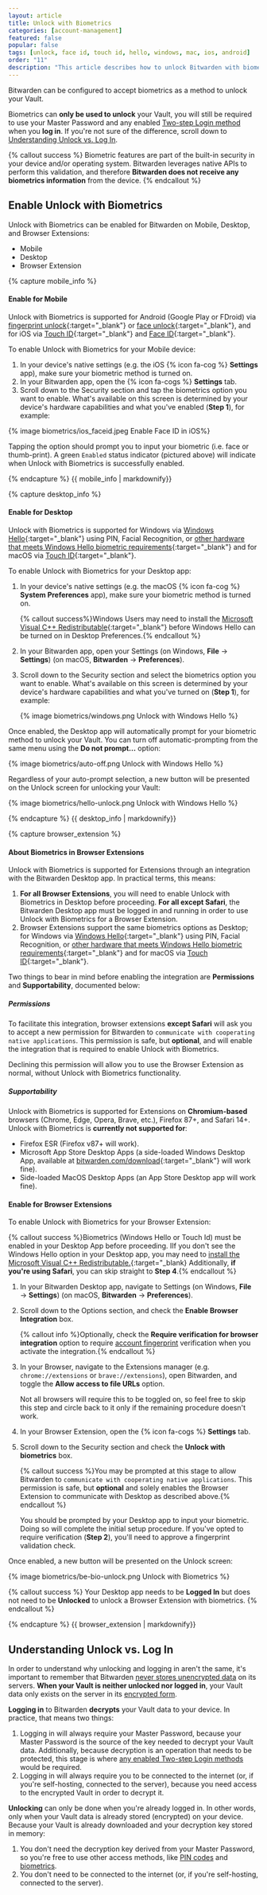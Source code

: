 ```yaml
---
layout: article
title: Unlock with Biometrics
categories: [account-management]
featured: false
popular: false
tags: [unlock, face id, touch id, hello, windows, mac, ios, android]
order: "11"
description: "This article describes how to unlock Bitwarden with biometrics and explains the difference between unlocking and logging in to a Vault."
---
```


Bitwarden can be configured to accept biometrics as a method to unlock your Vault.

Biometrics can **only be used to unlock** your Vault, you will still be required to use your Master Password and any enabled [Two-step Login method]({{site.baseurl}}/article/setup-two-step-login/) when you **log in**. If you're not sure of the difference, scroll down to [Understanding Unlock vs. Log In](#understanding-unlock-vs-log-in).

{% callout success %}
Biometric features are part of the built-in security in your device and/or operating system. Bitwarden leverages native APIs to perform this validation, and therefore **Bitwarden does not receive any biometrics information** from the device.
{% endcallout %}

## Enable Unlock with Biometrics

Unlock with Biometrics can be enabled for Bitwarden on Mobile, Desktop, and Browser Extensions:

<ul class="nav nav-tabs" id="myTab" role="tablist">
  <li class="nav-item" role="presentation">
    <a class="nav-link active" id="mobtab" data-target="#mobile" role="tab" aria-controls="mobile" aria-selected="false">Mobile</a>
  </li>
  <li class="nav-item" role="presentation">
    <a class="nav-link" id="desktab" data-target="#desktop" role="tab" aria-controls="desktop" aria-selected="false">Desktop</a>
  </li>
  <li class="nav-item" role="presentation">
    <a class="nav-link" id="betab" data-target="#browserextension" role="tab" aria-controls="browserextension" aria-selected="false">Browser Extension</a>
  </li>
</ul>
<div class="tab-content" id="clientsContent">
  <div class="tab-pane show active" id="mobile" role="tabpanel" aria-labelledby="mobtab">
{% capture mobile_info %}

#### Enable for Mobile

Unlock with Biometrics is supported for Android (Google Play or FDroid) via [fingerprint unlock](https://support.google.com/nexus/answer/6285273?hl=en){:target="\_blank"} or [face unlock](https://support.google.com/pixelphone/answer/9517039?hl=en){:target="\_blank"}, and for iOS via [Touch ID](https://support.apple.com/en-us/HT201371){:target="\_blank"} and [Face ID](https://support.apple.com/en-us/HT208109){:target="\_blank"}.

To enable Unlock with Biometrics for your Mobile device:

1. In your device's native settings (e.g. the iOS {% icon fa-cog %} **Settings** app), make sure your biometric method is turned on.
2. In your Bitwarden app, open the {% icon fa-cogs %} **Settings** tab.
3. Scroll down to the Security section and tap the biometrics option you want to enable. What's available on this screen is determined by your device's hardware capabilities and what you've enabled (**Step 1**), for example:

 {% image biometrics/ios_faceid.jpeg Enable Face ID in iOS%}

Tapping the option should prompt you to input your biometric (i.e. face or thumb-print). A green `Enabled` status indicator (pictured above) will indicate when Unlock with Biometrics is successfully enabled.

{% endcapture %}
{{ mobile_info | markdownify}}
  </div>
  <div class="tab-pane" id="desktop" role="tabpanel" aria-labelledby="desktab">
{% capture desktop_info %}

#### Enable for Desktop

Unlock with Biometrics is supported for Windows via [Windows Hello](https://docs.microsoft.com/en-us/windows-hardware/design/device-experiences/windows-hello){:target="\_blank"} using PIN, Facial Recognition, or [other hardware that meets Windows Hello biometric requirements](https://docs.microsoft.com/en-us/windows-hardware/design/device-experiences/windows-hello-biometric-requirements){:target="\_blank"} and for macOS via [Touch ID](https://support.apple.com/en-us/HT207054){:target="\_blank"}.

To enable Unlock with Biometrics for your Desktop app:

1. In your device's native settings (e.g. the macOS {% icon fa-cog %} **System Preferences** app), make sure your biometric method is turned on.

   {% callout success%}Windows Users may need to install the [Microsoft Visual C++ Redistributable](https://support.microsoft.com/en-us/help/2977003/the-latest-supported-visual-c-downloads){:target="\_blank"} before Windows Hello can be turned on in Desktop Preferences.{% endcallout %}
2. In your Bitwarden app, open your Settings (on Windows, **File** &rarr; **Settings**) (on macOS, **Bitwarden** &rarr; **Preferences**).
3. Scroll down to the Security section and select the biometrics option you want to enable. What's available on this screen is determined by your device's hardware capabilities and what you've turned on (**Step 1**), for example:

   {% image biometrics/windows.png Unlock with Windows Hello %}

Once enabled, the Desktop app will automatically prompt for your biometric method to unlock your Vault. You can turn off automatic-prompting from the same menu using the **Do not prompt...** option:

{% image biometrics/auto-off.png Unlock with Windows Hello %}

Regardless of your auto-prompt selection, a new button will be presented on the Unlock screen for unlocking your Vault:

{% image biometrics/hello-unlock.png Unlock with Windows Hello %}

{% endcapture %}
{{ desktop_info | markdownify}}
  </div>
  <div class="tab-pane" id="browserextension" role="tabpanel" aria-labelledby="betab">
{% capture browser_extension %}

#### About Biometrics in Browser Extensions

Unlock with Biometrics is supported for Extensions through an integration with the Bitwarden Desktop app. In practical terms, this means:

1. **For all Browser Extensions**, you will need to enable Unlock with Biometrics in Desktop before proceeding. **For all except Safari**, the Bitwarden Desktop app must be logged in and running in order to use Unlock with Biometrics for a Browser Extension.
2. Browser Extensions support the same biometrics options as Desktop; for Windows via [Windows Hello](https://docs.microsoft.com/en-us/windows-hardware/design/device-experiences/windows-hello){:target="\_blank"} using PIN, Facial Recognition, or [other hardware that meets Windows Hello biometric requirements](https://docs.microsoft.com/en-us/windows-hardware/design/device-experiences/windows-hello-biometric-requirements){:target="\_blank"} and for macOS via [Touch ID](https://support.apple.com/en-us/HT207054){:target="\_blank"}.

Two things to bear in mind before enabling the integration are **Permissions** and **Supportability**, documented below:

##### Permissions

To facilitate this integration, browser extensions **except Safari** will ask you to accept a new permission for Bitwarden to `communicate with cooperating native applications`. This permission is safe, but **optional**, and will enable the integration that is required to enable Unlock with Biometrics.

Declining this permission will allow you to use the Browser Extension as normal, without Unlock with Biometrics functionality.

##### Supportability

Unlock with Biometrics is supported for Extensions on **Chromium-based** browsers (Chrome, Edge, Opera, Brave, etc.), Firefox 87+, and Safari 14+. Unlock with Biometrics is **currently not supported for**:

- Firefox ESR (Firefox v87+ will work).
- Microsoft App Store Desktop Apps (a side-loaded Windows Desktop App, available at [bitwarden.com/download](https://bitwarden.com/download){:target="\_blank"} will work fine).
- Side-loaded MacOS Desktop Apps (an App Store Desktop app will work fine).

#### Enable for Browser Extensions

To enable Unlock with Biometrics for your Browser Extension:

{% callout success %}Biometrics (Windows Hello or Touch Id) must be enabled in your Desktop App before proceeding. IIf you don't see the Windows Hello option in your Desktop app, you may need to [install the Microsoft Visual C++ Redistributable.](https://support.microsoft.com/en-us/topic/the-latest-supported-visual-c-downloads-2647da03-1eea-4433-9aff-95f26a218cc0){:target="\_blank} Additionally, **if you're using Safari**, you can skip straight to **Step 4**.{% endcallout %}

1. In your Bitwarden Desktop app, navigate to Settings (on Windows, **File** &rarr; **Settings**) (on macOS, **Bitwarden** &rarr; **Preferences**).
2. Scroll down to the Options section, and check the **Enable Browser Integration** box.

   {% callout info %}Optionally, check the **Require verification for browser integration** option to require [account fingerprint]({{site.baseurl}}/article/fingerprint-phrase/) verification when you activate the integration.{% endcallout %}
3. In your Browser, navigate to the Extensions manager (e.g. `chrome://extensions` or `brave://extensions`), open Bitwarden, and toggle the **Allow access to file URLs** option.


   Not all browsers will require this to be toggled on, so feel free to skip this step and circle back to it only if the remaining procedure doesn't work.
4. In your Browser Extension, open the {% icon fa-cogs %} **Settings** tab.
5. Scroll down to the Security section and check the **Unlock with biometrics** box.

   {% callout success %}You may be prompted at this stage to allow Bitwarden to `communicate with cooperating native applications`. This permission is safe, but **optional** and solely enables the Browser Extension to communicate with Desktop as described above.{% endcallout %}

   You should be prompted by your Desktop app to input your biometric. Doing so will complete the initial setup procedure. If you've opted to require verification (**Step 2**), you'll need to approve a fingerprint validation check.

Once enabled, a new button will be presented on the Unlock screen:

{% image biometrics/be-bio-unlock.png Unlock with Biometrics %}

{% callout success %}
Your Desktop app needs to be **Logged In** but does not need to be **Unlocked** to unlock a Browser Extension with biometrics.
{% endcallout %}

{% endcapture %}
{{ browser_extension | markdownify}}
  </div>
</div>

## Understanding Unlock vs. Log In

In order to understand why unlocking and logging in aren't the same, it's important to remember that Bitwarden [never stores unencrypted data]({{site.baseurl}}/article/vault-data/) on its servers. **When your Vault is neither unlocked nor logged in**, your Vault data only exists on the server in its [encrypted form]({{site.baseurl}}/article/what-encryption-is-used/).

**Logging in** to Bitwarden **decrypts** your Vault data to your device. In practice, that means two things:

1. Logging in will always require your Master Password, because your Master Password is the source of the key needed to decrypt your Vault data. Additionally, because decryption is an operation that needs to be protected, this stage is where [any enabled Two-step Login methods]({{site.baseurl}}/article/setup-two-step-login/) would be required.
2.  Logging in will always require you to be connected to the internet (or, if you're self-hosting, connected to the server), because you need access to the encrypted Vault in order to decrypt it.

**Unlocking** can only be done when you're already logged in. In other words, only when your Vault data is already stored (encrypted) on your device. Because your Vault is already downloaded and your decryption key stored in memory:

1. You don't need the decryption key derived from your Master Password, so you're free to use other access methods, like [PIN codes]({{site.baseurl}}/article/unlock-with-pin/) and [biometrics]({{site.baseurl}}/article/biometrics/).
2. You don't need to be connected to the internet (or, if you're self-hosting, connected to the server).
